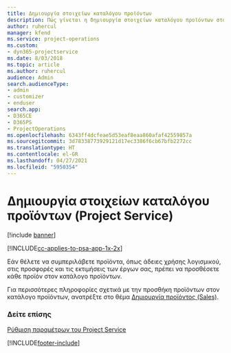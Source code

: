 ```yaml
---
title: Δημιουργία στοιχείων καταλόγου προϊόντων
description: Πώς γίνεται η δημιουργία στοιχείων καταλόγου προϊόντων στο Project Service
author: ruhercul
manager: kfend
ms.service: project-operations
ms.custom:
- dyn365-projectservice
ms.date: 8/03/2018
ms.topic: article
ms.author: ruhercul
audience: Admin
search.audienceType:
- admin
- customizer
- enduser
search.app:
- D365CE
- D365PS
- ProjectOperations
ms.openlocfilehash: 6343ff4dcfeae5d53eaf8eaa860afaf42559857a
ms.sourcegitcommit: 3d78338773929121d17ec3386f6cb67bfb2272cc
ms.translationtype: HT
ms.contentlocale: el-GR
ms.lasthandoff: 04/27/2021
ms.locfileid: "5950354"
---
```

# <a name="create-product-catalog-items-project-service"></a>Δημιουργία στοιχείων καταλόγου προϊόντων (Project Service)

[!include [banner](../includes/psa-now-project-operations.md)]

[!INCLUDE[cc-applies-to-psa-app-1x-2x](../includes/cc-applies-to-psa-app-1x-2x.md)]

Εάν θέλετε να συμπεριλάβετε προϊόντα, όπως άδειες χρήσης λογισμικού, στις προσφορές και τις εκτιμήσεις των έργων σας, πρέπει να προσθέσετε κάθε προϊόν στον κατάλογο προϊόντων.  
  
 Για περισσότερες πληροφορίες σχετικά με την προσθήκη προϊόντων στον κατάλογο προϊόντων, ανατρέξτε στο θέμα [Δημιουργία προϊόντος (Sales)](/dynamics365/sales-enterprise/create-product-sales).  
  
### <a name="see-also"></a>Δείτε επίσης  
 [Ρύθμιση παραμέτρων του Project Service](../psa/configure.md)


[!INCLUDE[footer-include](../includes/footer-banner.md)]